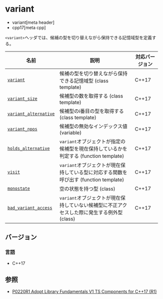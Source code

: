 # variant
* variant[meta header]
* cpp17[meta cpp]

`<variant>`ヘッダでは、候補の型を切り替えながら保持できる記憶域型を定義する。

| 名前 | 説明 | 対応バージョン |
|------|------|----------------|
| [`variant`](variant/variant.md) | 候補の型を切り替えながら保持できる記憶域型 (class template) | C++17 |
| [`variant_size`](variant/variant_size.md) | 候補型の数を取得する (class template) | C++17 |
| [`variant_alternative`](variant/variant_alternative.md) | 候補型のi番目の型を取得する (class template) | C++17 |
| [`variant_npos`](variant/variant_npos.md.nolink) | 候補型の無効なインデックス値 (variable) | C++17 |
| [`holds_alternative`](variant/holds_alternative.md) | `variant`オブジェクトが指定の候補型を現在保持しているかを判定する (function template) | C++17 |
| [`visit`](variant/visit.md.nolink) | `variant`オブジェクトが現在保持している型に対応する関数を呼び出す (function template) | C++17 |
| [`monostate`](variant/monostate.md.nolink) | 空の状態を持つ型 (class) | C++17 |
| [`bad_variant_access`](variant/bad_variant_access.md.nolink) | `variant`オブジェクトが現在保持していない候補型に不正アクセスした際に発生する例外型 (class) | C++17 |

## バージョン
### 言語
- C++17


## 参照
- [P0220R1 Adopt Library Fundamentals V1 TS Components for C++17 (R1)](http://www.open-std.org/jtc1/sc22/wg21/docs/papers/2016/p0220r1.html)
